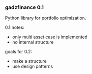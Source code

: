 ### gadzfinance 0.1

Python library for portfolio optimization.

0.1 notes:
* only multi asset case is implemented
* no internal structure

goals for 0.2:
* make a structure
* use design patterns
